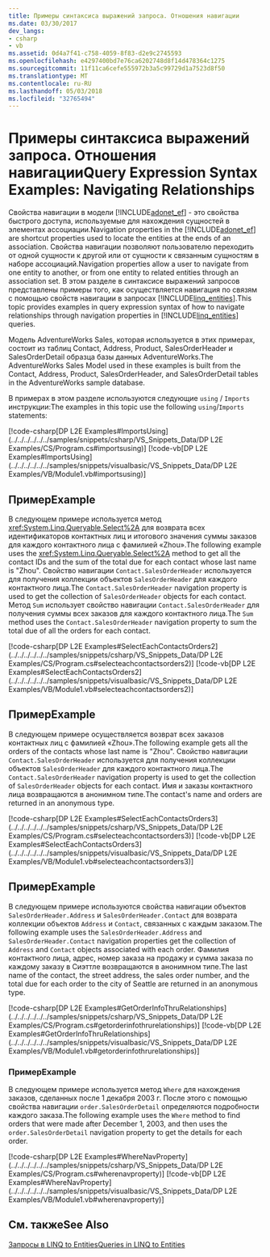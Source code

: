 ```yaml
---
title: Примеры синтаксиса выражений запроса. Отношения навигации
ms.date: 03/30/2017
dev_langs:
- csharp
- vb
ms.assetid: 0d4a7f41-c758-4059-8f83-d2e9c2745593
ms.openlocfilehash: e4297400bd7e76ca6202748d8f14d478364c1275
ms.sourcegitcommit: 11f11ca6cefe555972b3a5c99729d1a7523d8f50
ms.translationtype: MT
ms.contentlocale: ru-RU
ms.lasthandoff: 05/03/2018
ms.locfileid: "32765494"
---
```

# <a name="query-expression-syntax-examples-navigating-relationships"></a><span data-ttu-id="eddad-102">Примеры синтаксиса выражений запроса. Отношения навигации</span><span class="sxs-lookup"><span data-stu-id="eddad-102">Query Expression Syntax Examples: Navigating Relationships</span></span>
<span data-ttu-id="eddad-103">Свойства навигации в модели [!INCLUDE[adonet_ef](../../../../../../includes/adonet-ef-md.md)] - это свойства быстрого доступа, используемые для нахождения сущностей в элементах ассоциации.</span><span class="sxs-lookup"><span data-stu-id="eddad-103">Navigation properties in the [!INCLUDE[adonet_ef](../../../../../../includes/adonet-ef-md.md)] are shortcut properties used to locate the entities at the ends of an association.</span></span> <span data-ttu-id="eddad-104">Свойства навигации позволяют пользователю переходить от одной сущности к другой или от сущности к связанным сущностям в наборе ассоциаций.</span><span class="sxs-lookup"><span data-stu-id="eddad-104">Navigation properties allow a user to navigate from one entity to another, or from one entity to related entities through an association set.</span></span> <span data-ttu-id="eddad-105">В этом разделе в синтаксисе выражений запросов представлены примеры того, как осуществляется навигация по связям с помощью свойств навигации в запросах [!INCLUDE[linq_entities](../../../../../../includes/linq-entities-md.md)].</span><span class="sxs-lookup"><span data-stu-id="eddad-105">This topic provides examples in query expression syntax of how to navigate relationships through navigation properties in [!INCLUDE[linq_entities](../../../../../../includes/linq-entities-md.md)] queries.</span></span>  
  
 <span data-ttu-id="eddad-106">Модель AdventureWorks Sales, которая используется в этих примерах, состоит из таблиц Contact, Address, Product, SalesOrderHeader и SalesOrderDetail образца базы данных AdventureWorks.</span><span class="sxs-lookup"><span data-stu-id="eddad-106">The AdventureWorks Sales Model used in these examples is built from the Contact, Address, Product, SalesOrderHeader, and SalesOrderDetail tables in the AdventureWorks sample database.</span></span>  
  
 <span data-ttu-id="eddad-107">В примерах в этом разделе используются следующие `using` / `Imports` инструкции:</span><span class="sxs-lookup"><span data-stu-id="eddad-107">The examples in this topic use the following `using`/`Imports` statements:</span></span>  
  
 [!code-csharp[DP L2E Examples#ImportsUsing](../../../../../../samples/snippets/csharp/VS_Snippets_Data/DP L2E Examples/CS/Program.cs#importsusing)]
 [!code-vb[DP L2E Examples#ImportsUsing](../../../../../../samples/snippets/visualbasic/VS_Snippets_Data/DP L2E Examples/VB/Module1.vb#importsusing)]  
  
## <a name="example"></a><span data-ttu-id="eddad-108">Пример</span><span class="sxs-lookup"><span data-stu-id="eddad-108">Example</span></span>  
 <span data-ttu-id="eddad-109">В следующем примере используется метод <xref:System.Linq.Queryable.Select%2A> для возврата всех идентификаторов контактных лиц и итогового значения суммы заказов для каждого контактного лица с фамилией «Zhou».</span><span class="sxs-lookup"><span data-stu-id="eddad-109">The following example uses the <xref:System.Linq.Queryable.Select%2A> method to get all the contact IDs and the sum of the total due for each contact whose last name is "Zhou".</span></span> <span data-ttu-id="eddad-110">Свойство навигации `Contact.SalesOrderHeader` используется для получения коллекции объектов `SalesOrderHeader` для каждого контактного лица.</span><span class="sxs-lookup"><span data-stu-id="eddad-110">The `Contact.SalesOrderHeader` navigation property is used to get the collection of `SalesOrderHeader` objects for each contact.</span></span> <span data-ttu-id="eddad-111">Метод `Sum` использует свойство навигации `Contact.SalesOrderHeader` для получения суммы всех заказов для каждого контактного лица.</span><span class="sxs-lookup"><span data-stu-id="eddad-111">The `Sum` method uses the `Contact.SalesOrderHeader` navigation property to sum the total due of all the orders for each contact.</span></span>  
  
 [!code-csharp[DP L2E Examples#SelectEachContactsOrders2](../../../../../../samples/snippets/csharp/VS_Snippets_Data/DP L2E Examples/CS/Program.cs#selecteachcontactsorders2)]
 [!code-vb[DP L2E Examples#SelectEachContactsOrders2](../../../../../../samples/snippets/visualbasic/VS_Snippets_Data/DP L2E Examples/VB/Module1.vb#selecteachcontactsorders2)]  
  
## <a name="example"></a><span data-ttu-id="eddad-112">Пример</span><span class="sxs-lookup"><span data-stu-id="eddad-112">Example</span></span>  
 <span data-ttu-id="eddad-113">В следующем примере осуществляется возврат всех заказов контактных лиц с фамилией «Zhou».</span><span class="sxs-lookup"><span data-stu-id="eddad-113">The following example gets all the orders of the contacts whose last name is "Zhou".</span></span> <span data-ttu-id="eddad-114">Свойство навигации `Contact.SalesOrderHeader` используется для получения коллекции объектов `SalesOrderHeader` для каждого контактного лица.</span><span class="sxs-lookup"><span data-stu-id="eddad-114">The `Contact.SalesOrderHeader` navigation property is used to get the collection of `SalesOrderHeader` objects for each contact.</span></span> <span data-ttu-id="eddad-115">Имя и заказы контактного лица возвращаются в анонимном типе.</span><span class="sxs-lookup"><span data-stu-id="eddad-115">The contact's name and orders are returned in an anonymous type.</span></span>  
  
 [!code-csharp[DP L2E Examples#SelectEachContactsOrders3](../../../../../../samples/snippets/csharp/VS_Snippets_Data/DP L2E Examples/CS/Program.cs#selecteachcontactsorders3)]
 [!code-vb[DP L2E Examples#SelectEachContactsOrders3](../../../../../../samples/snippets/visualbasic/VS_Snippets_Data/DP L2E Examples/VB/Module1.vb#selecteachcontactsorders3)]  
  
## <a name="example"></a><span data-ttu-id="eddad-116">Пример</span><span class="sxs-lookup"><span data-stu-id="eddad-116">Example</span></span>  
 <span data-ttu-id="eddad-117">В следующем примере используются свойства навигации объектов `SalesOrderHeader.Address` и `SalesOrderHeader.Contact` для возврата коллекции объектов `Address` и `Contact`, связанных с каждым заказом.</span><span class="sxs-lookup"><span data-stu-id="eddad-117">The following example uses the `SalesOrderHeader.Address` and `SalesOrderHeader.Contact` navigation properties get the collection of `Address` and `Contact` objects associated with each order.</span></span> <span data-ttu-id="eddad-118">Фамилия контактного лица, адрес, номер заказа на продажу и сумма заказа по каждому заказу в Сиэттле возвращаются в анонимном типе.</span><span class="sxs-lookup"><span data-stu-id="eddad-118">The last name of the contact, the street address, the sales order number, and the total due for each order to the city of Seattle are returned in an anonymous type.</span></span>  
  
 [!code-csharp[DP L2E Examples#GetOrderInfoThruRelationships](../../../../../../samples/snippets/csharp/VS_Snippets_Data/DP L2E Examples/CS/Program.cs#getorderinfothrurelationships)]
 [!code-vb[DP L2E Examples#GetOrderInfoThruRelationships](../../../../../../samples/snippets/visualbasic/VS_Snippets_Data/DP L2E Examples/VB/Module1.vb#getorderinfothrurelationships)]  
  
### <a name="example"></a><span data-ttu-id="eddad-119">Пример</span><span class="sxs-lookup"><span data-stu-id="eddad-119">Example</span></span>  
 <span data-ttu-id="eddad-120">В следующем примере используется метод `Where` для нахождения заказов, сделанных после 1 декабря 2003 г. После этого с помощью свойства навигации `order.SalesOrderDetail` определяются подробности каждого заказа.</span><span class="sxs-lookup"><span data-stu-id="eddad-120">The following example uses the `Where` method to find orders that were made after December 1, 2003, and then uses the `order.SalesOrderDetail` navigation property to get the details for each order.</span></span>  
  
 [!code-csharp[DP L2E Examples#WhereNavProperty](../../../../../../samples/snippets/csharp/VS_Snippets_Data/DP L2E Examples/CS/Program.cs#wherenavproperty)]
 [!code-vb[DP L2E Examples#WhereNavProperty](../../../../../../samples/snippets/visualbasic/VS_Snippets_Data/DP L2E Examples/VB/Module1.vb#wherenavproperty)]  
  
## <a name="see-also"></a><span data-ttu-id="eddad-121">См. также</span><span class="sxs-lookup"><span data-stu-id="eddad-121">See Also</span></span>  
 [<span data-ttu-id="eddad-122">Запросы в LINQ to Entities</span><span class="sxs-lookup"><span data-stu-id="eddad-122">Queries in LINQ to Entities</span></span>](../../../../../../docs/framework/data/adonet/ef/language-reference/queries-in-linq-to-entities.md)
